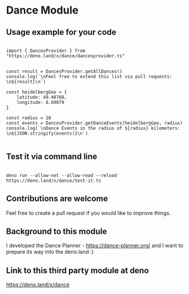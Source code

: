# Dance Module

## Usage example for your code

```

import { DancesProvider } from "https://deno.land/x/dance/dancesprovider.ts"


const result = DancesProvider.getAllDances()
console.log(`\nFeel free to extend this list via pull requests: \n${result}\n`)

const heidelbergGeo = {
    latitude: 49.40768,
    longitude: 8.69079
}

const radius = 18
const events = DancesProvider.getDanceEvents(heidelbergGeo, radius)
console.log(`\nDance Events in the radius of ${radius} kilometers: \n${JSON.stringify(events)}\n`)


```

## Test it via command line
```

deno run --allow-net --allow-read --reload https://deno.land/x/dance/test-it.ts

```

## Contributions are welcome
Feel free to create a pull request if you would like to improve things. 

## Background to this module
I developed the Dance Planner - https://dance-planner.org/ and I want to prepare its way into the deno.land :) 

## Link to this third party module at deno
https://deno.land/x/dance
